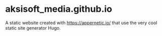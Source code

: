 # aksisoft_media.github.io
A static website created with https://appernetic.io/ that use the very cool static site generator Hugo.
